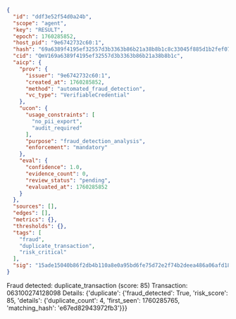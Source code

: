 ```json
{
  "id": "ddf3e52f54d0a24b",
  "scope": "agent",
  "key": "RESULT",
  "epoch": 1760285852,
  "host_pid": "9e6742732c60:1",
  "hash": "69a6389f4195ef32557d3b3363b86b21a38b8b1c8c33045f885d1b2fef075012",
  "cid": "QmV169a6389f4195ef32557d3b3363b86b21a38b8b1c",
  "aicp": {
    "prov": {
      "issuer": "9e6742732c60:1",
      "created_at": 1760285852,
      "method": "automated_fraud_detection",
      "vc_type": "VerifiableCredential"
    },
    "ucon": {
      "usage_constraints": [
        "no_pii_export",
        "audit_required"
      ],
      "purpose": "fraud_detection_analysis",
      "enforcement": "mandatory"
    },
    "eval": {
      "confidence": 1.0,
      "evidence_count": 0,
      "review_status": "pending",
      "evaluated_at": 1760285852
    }
  },
  "sources": [],
  "edges": [],
  "metrics": {},
  "thresholds": {},
  "tags": [
    "fraud",
    "duplicate_transaction",
    "risk_critical"
  ],
  "sig": "15ade15040b86f2db4b110a8e0a95bd6fe75d72e2f74b2deea486a06afd18031"
}
```

Fraud detected: duplicate_transaction (score: 85)
Transaction: 063100274128098
Details: {'duplicate': {'fraud_detected': True, 'risk_score': 85, 'details': {'duplicate_count': 4, 'first_seen': 1760285765, 'matching_hash': 'e67ed82943972fb3'}}}